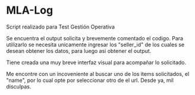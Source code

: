 # MLA-Log

Script realizado para Test Gestión Operativa

Se encuentra el output solicita y brevemente comentado el codigo.
Para utilizarlo se necesita unicamente ingresar los "seller_id" de los cuales se desean obtener los datos, para luego asi obtener el output.

Tiene creada una muy breve interfaz visual para acompañar lo solicitado.

Me encontre con un incoveniente al buscar uno de los items solicitados, el "name", por lo cual opte por seleccionar otro de el url. Desde ya, mil disculpas.
